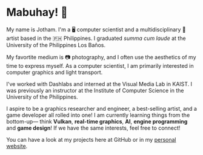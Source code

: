 # Mabuhay! 👋

<!--
**rjcculaway/rjcculaway** is a ✨ _special_ ✨ repository because its `README.md` (this file) appears on your GitHub profile.

Here are some ideas to get you started:

- 🔭 I’m currently working on ...
- 🌱 I’m currently learning ...
- 👯 I’m looking to collaborate on ...
- 🤔 I’m looking for help with ...
- 💬 Ask me about ...
- 📫 How to reach me: ...
- 😄 Pronouns: ...
- ⚡ Fun fact: ...
-->

My name is Jotham. I'm a 🖥️ computer scientist and a multidisciplinary 🎨 artist based in the 🇵🇭 Philippines. I graduated _summa cum laude_ at the University of the Philippines Los Baños.

My favortite medium is 📷 photography, and I often use the aesthetics of my time to express myself. As a computer scientist, I am primarily interested in computer graphics and light transport.

I've worked with Dashlabs and interned at the Visual Media Lab in KAIST. I was previously an instructor at the Institute of Computer Science in the University of the Philippines.

I aspire to be a graphics researcher and engineer, a best-selling artist, and a game developer all rolled into one! I am currently learning things from the bottom-up— think **Vulkan**, **real-time graphics**, **AI**, **engine programming** and **game design**! If we have the same interests, feel free to connect! 

You can have a look at my projects here at GitHub or in my [personal website](https://renejotham-dev.vercel.app/).
